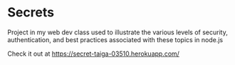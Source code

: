 # Secrets
Project in my web dev class used to illustrate the various levels of security, authentication, and best practices associated with these topics in node.js

Check it out at https://secret-taiga-03510.herokuapp.com/
